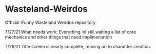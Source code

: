 # Wasteland-Weirdos
Official IFunny Wasteland Weirdos repository


 7/27/21
What needs work:
Everything lol still waiting a list of core mechanics and other things that need implimentation


7/29/21
Title screen is nearly complete, moving on to character creation.
